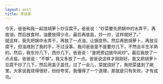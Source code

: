 ```yaml
---
layout: post
title: 学烧菜
---
```



今天，爸爸和我一起烧胡萝卜炒豆腐干。爸爸说：“炒菜要先把锅中的水弄干，再放油，然后放食材，油要放得少点，最后再放盐，炒一炒，这样就好了。”    
就这样，我先把锅中水弄干，再放了一点油，让锅变热，然后再放胡萝卜，再放豆腐干，但油溅到了我的手，不过没事。我问爸爸是不是要炒几下，不然会半生半熟的。然后，我东炒几下，西炒几下。爸爸说：“是把旁边放中间炒”。最后我放了一点点盐。爸爸说：“不够”。我又多放了一点。爸爸说这样才刚刚好。我又把胡萝卜豆腐干炒了几下，然后用盖子盖住。过了一会儿，菜就烧好了，我把菜盛到了碗里。大家说我烧得很好，纷纷夸奖，我懂得了一个道理，那就是只有失败，才有成功。    
